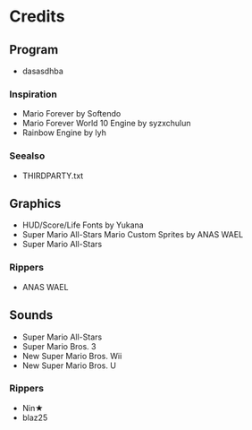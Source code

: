 # Credits

## Program

* dasasdhba

### Inspiration

* Mario Forever by Softendo
* Mario Forever World 10 Engine by syzxchulun
* Rainbow Engine by lyh

### Seealso

* THIRDPARTY.txt

## Graphics

* HUD/Score/Life Fonts by Yukana
* Super Mario All-Stars Mario Custom Sprites by ANAS WAEL
* Super Mario All-Stars

### Rippers

* ANAS WAEL

## Sounds

* Super Mario All-Stars
* Super Mario Bros. 3
* New Super Mario Bros. Wii
* New Super Mario Bros. U

### Rippers

* Nin★
* blaz25
